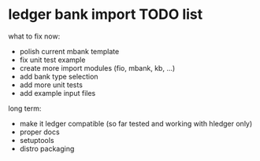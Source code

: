 # ledger bank import TODO list

what to fix now:

 * polish current mbank template
 * fix unit test example
 * create more import modules (fio, mbank, kb, ...)
 * add bank type selection
 * add more unit tests
 * add example input files

long term:

 * make it ledger compatible (so far tested and working with hledger only)
 * proper docs
 * setuptools
 * distro packaging
